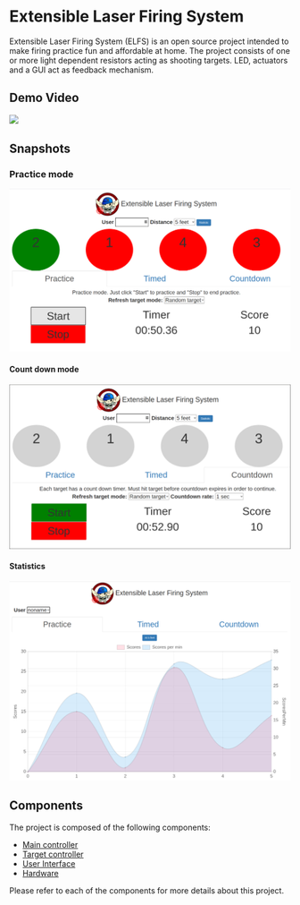 # Extensible Laser Firing System

Extensible Laser Firing System (ELFS) is an open source project intended to make firing practice fun and affordable at home. The project consists of one or more light dependent resistors acting as shooting targets. LED, actuators and a GUI act as feedback mechanism.

## Demo Video

[![](http://img.youtube.com/vi/4uz0w_4gueM/0.jpg)](http://www.youtube.com/watch?v=4uz0w_4gueM "ELFS Demo")

## Snapshots

### Practice mode

![Practice mode](docs/png/practice.png)

#### Count down mode

![](docs/png/countdown.png)



#### Statistics

![](docs/png/stats.png)

## Components

The project is composed of the following components:

* [Main controller](firmware/main-controller/README.md)
* [Target controller](firmware/target-controller/README.md)
* [User Interface](software/README.md)
* [Hardware](hardware/README.md)

Please refer to each of the components for more details about this project.
